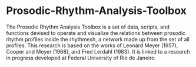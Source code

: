 # Prosodic-Rhythm-Analysis-Toolbox
The Prosodic Rhythm Analysis Toolbox is a set of data, scripts, and functions devised to operate and visualize the relations between prosodic rhythm profiles inside the rhythmesh, a network made up from the set of all profiles. This research is based on the works of Leonard Meyer (1957), Cooper and Meyer (1968), and Fred Lerdahl (1983). It is linked to a research in progress developed at Federal University of Rio de Janeiro.
